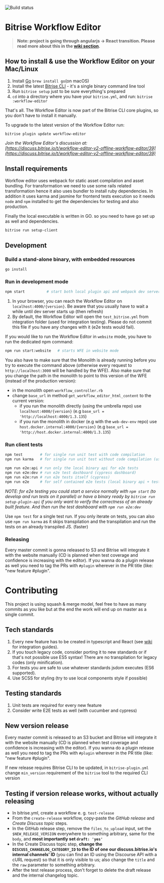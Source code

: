 ![Build status](https://app.bitrise.io/app/1686da85b5935fd6.svg?token=7HlnSBadcyLcUnzq0ws4Nw)

# Bitrise Workflow Editor

> **Note: project is going through angularjs -> React transition. Please read more about this in the [wiki section](https://github.com/bitrise-io/bitrise-workflow-editor/wiki/Angular-js-to-React-transition-timeline).**

## How to install & use the Workflow Editor on your Mac/Linux

1. Install [Go](https://golang.org) `brew install go`(on macOS)
1. Install the latest [Bitrise CLI](https://www.bitrise.io/cli) - it's a single binary command line tool
1. Run `bitrise setup` just to be sure everything's prepared
1. `cd` into a directory where you have your `bitrise.yml`, and run: `bitrise :workflow-editor`

That's all. The Workflow Editor is now part of the Bitrise CLI core plugins, so you don't have to install it manually.

To upgrade to the latest version of the Workflow Editor run:

```
bitrise plugin update workflow-editor
```

_Join the Workflow Editor's discussion at: [https://discuss.bitrise.io/t/workflow-editor-v2-offline-workflow-editor/39](https://discuss.bitrise.io/t/workflow-editor-v2-offline-workflow-editor/39)_

## Install requirements

Workflow editor uses webpack for static asset compilation and asset bundling. For transformation we need to use some rails related transformation hence it also uses bundler to install ruby dependencies. In addition it uses karma and jasmine for frontend tests execution so it needs `node` and `npm` installed to get the dependencies for testing and also production.

Finally the local executable is written in GO. so you need to have go set up as well and dependencies.

```bash
bitrise run setup-client
```

## Development

### Build a stand-alone binary, with embedded resources

```
go install
```

### Run in development mode

```bash
npm start          # start both local plugin api and webpack dev server
```

1. In your browser, you can reach the Workflow Editor on `localhost:4000/{version}`. Be aware that you usually have to wait a while until dev server starts up (then refresh)
1. By default, the Workflow Editor will open the `test_bitrise.yml` from integration folder (used for integration testing). Please do not commit this file if you have any changes with it (e2e tests would fail).

If you would like to run the Workflow Editor in `website` mode, you have to run the dedicated npm command:

```bash
npm run start:website   # starts WFE in website mode
```

You also have to make sure that the Monolith is already running before you try to execute the command above (otherwise every request to `http://localhost:3000` will be handled by the WFE).
Also make sure that you change the path in the monolith to point to this version of the WFE (instead of the production version):
  - in the monolith open `workflow_controller.rb`
  - change `base_url` in method `get_workflow_editor_html_content` to the current version:
    - if you run the monolith directly (using the umbrella repo) use `localhost:4000/{version}` (e.g `base_url = 'http://localhost:4000/1.3.135`)
    - if you run the monolith in docker (e.g with the `web-dev-env` repo) use `host.docker.internal:4000/{version}` (e.g `base_url = 'http://host.docker.internal:4000/1.3.135`)


### Run client tests

```bash
npm test        # for single run unit test with code compilation
npm run karma   # for single run unit test without code compilation (using already compiled code)

npm run e2e:api # run only the local binary api for e2e tests
npm run e2e:dev # run e2e test dashboard (cypress dashboard)
npm run e2e:run # run e2e tests itself (cypress)
npm run e2e     # for self contained e2e tests (local binary api + testing logic) e2e:api + e2e:run
```

_NOTE: for e2e testing you could start a service normally with `npm start` (to develop and run tests on it parallel) or have a binary ready by `bitrise run setup-plugin-api` if you only want to verify the correctness of an already built feature. And then run the test dashboard with `npm run e2e:dev`_

Use `npm test` for a single test run.
If you only iterate on tests, you can also use `npm run karma` as it skips transpilation and the transpilation and run the tests on an already transpiled JS. (faster)

### Releasing

Every master commit is gonna released to S3 and Bitrise will integrate it with the website manually (CD is planned when test coverage and confidence is increasing with the editor). If you wanna do a plugin release as well you need to tag the PRs with `#plugin` wherever in the PR title (like: "new feature #plugin".

# Contributing

This project is using squash & merge model, feel free to have as many commits as you like but at the end the work will end up on master as a single commit.

## Tech standards

1. Every new feature has to be created in typescript and React (see [wiki](https://github.com/bitrise-io/bitrise-workflow-editor/wiki/React-from-angularjs-best-practices) for integration guides).
1. If you touch legacy code, consider porting it to new standards or if that's not possible use ES5 syntax! There are no transpilation for legacy codes (only minification).
1. For tests you are safe to use whatever standards jsdom executes (ES6 supported).
1. Use SCSS for styling (try to use local components style if possible)

## Testing standards

1. Unit tests are required for every new feature
1. Consider write E2E tests as well (with cucumber and cypress)

## New version release

Every master commit is released to an S3 bucket and Bitrise will integrate it with the website manually (CD is planned when test coverage and confidence is increasing with the editor). If you wanna do a plugin release as well you need to tag the PRs with `#plugin` wherever in the PR title (like: "new feature #plugin".

If new release requires Bitrise CLI to be updated, in `bitrise-plugin.yml` change `min_version` requirement of the `bitrise` tool to the required CLI version

## Testing if version release works, without actually releasing

- In bitrise.yml, create a workflow e. g. `test-release`
- From the `create-release` workflow, copy-paste the _GitHub release_ and _Create Discuss topic_ steps.
- In the GitHub release step, remove the `files_to_upload` input, set the `$NEW_RELEASE_VERSION` everywhere to something arbitrary, same for the `body`, and **most importantly set `draft: 'yes'`**
- In the Create Discuss topic step, **change the `DISCUSS_CHANGELOG_CATEGORY_ID` to the ID of one our discuss.bitrise.io's internal channels' ID** (you can find an ID using the Discourse API with a cURL request) so that it is only visible to us; also change the `title` and the `raw` parameter to something arbitrary.
- After the test release process, don't forget to delete the draft release and the internal changelog topic.

